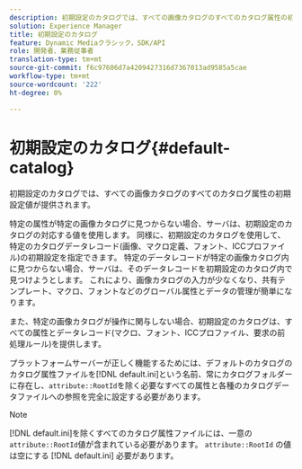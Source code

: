 ```yaml
---
description: 初期設定のカタログでは、すべての画像カタログのすべてのカタログ属性の初期設定値が提供されます。
solution: Experience Manager
title: 初期設定のカタログ
feature: Dynamic Mediaクラシック，SDK/API
role: 開発者、業務従事者
translation-type: tm+mt
source-git-commit: f6c97606d7a4209427316d7367013ad9585a5cae
workflow-type: tm+mt
source-wordcount: '222'
ht-degree: 0%

---
```



# 初期設定のカタログ{#default-catalog}

初期設定のカタログでは、すべての画像カタログのすべてのカタログ属性の初期設定値が提供されます。

特定の属性が特定の画像カタログに見つからない場合、サーバは、初期設定のカタログの対応する値を使用します。 同様に、初期設定のカタログを使用して、特定のカタログデータレコード(画像、マクロ定義、フォント、ICCプロファイル)の初期設定を指定できます。 特定のデータレコードが特定の画像カタログ内に見つからない場合、サーバは、そのデータレコードを初期設定のカタログ内で見つけようとします。 これにより、画像カタログの入力が少なくなり、共有テンプレート、マクロ、フォントなどのグローバル属性とデータの管理が簡単になります。

また、特定の画像カタログが操作に関与しない場合、初期設定のカタログは、すべての属性とデータレコード(マクロ、フォント、ICCプロファイル、要求の前処理ルール)を提供します。

プラットフォームサーバーが正しく機能するためには、デフォルトのカタログのカタログ属性ファイルを[!DNL default.ini]という名前、常にカタログフォルダーに存在し、`attribute::RootId`を除く必要なすべての属性と各種のカタログデータファイルへの参照を完全に設定する必要があります。

>[!NOTE]
>
>[!DNL default.ini]を除くすべてのカタログ属性ファイルには、一意の`attribute::RootId`値が含まれている必要があります。 `attribute::RootId` の値は空にする [!DNL default.ini] 必要があります。


